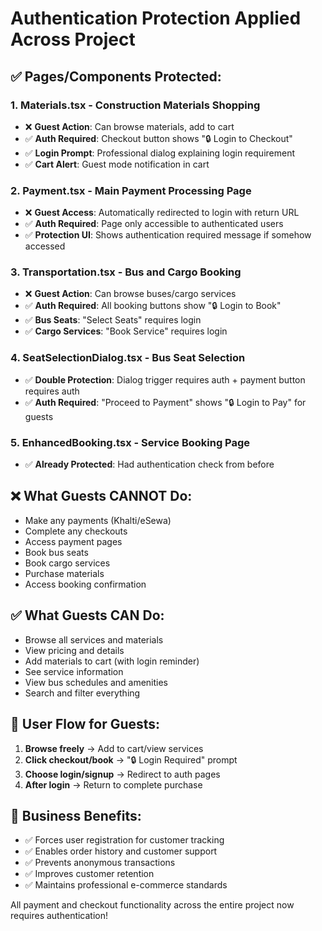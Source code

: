 # Authentication Protection Applied Across Project

## ✅ **Pages/Components Protected:**

### 1. **Materials.tsx** - Construction Materials Shopping
- ❌ **Guest Action**: Can browse materials, add to cart
- ✅ **Auth Required**: Checkout button shows "🔒 Login to Checkout"
- ✅ **Login Prompt**: Professional dialog explaining login requirement
- ✅ **Cart Alert**: Guest mode notification in cart

### 2. **Payment.tsx** - Main Payment Processing Page  
- ❌ **Guest Access**: Automatically redirected to login with return URL
- ✅ **Auth Required**: Page only accessible to authenticated users
- ✅ **Protection UI**: Shows authentication required message if somehow accessed

### 3. **Transportation.tsx** - Bus and Cargo Booking
- ❌ **Guest Action**: Can browse buses/cargo services
- ✅ **Auth Required**: All booking buttons show "🔒 Login to Book"
- ✅ **Bus Seats**: "Select Seats" requires login
- ✅ **Cargo Services**: "Book Service" requires login

### 4. **SeatSelectionDialog.tsx** - Bus Seat Selection
- ✅ **Double Protection**: Dialog trigger requires auth + payment button requires auth
- ✅ **Auth Required**: "Proceed to Payment" shows "🔒 Login to Pay" for guests

### 5. **EnhancedBooking.tsx** - Service Booking Page
- ✅ **Already Protected**: Had authentication check from before

## ❌ **What Guests CANNOT Do:**
- Make any payments (Khalti/eSewa)
- Complete any checkouts
- Access payment pages
- Book bus seats
- Book cargo services  
- Purchase materials
- Access booking confirmation

## ✅ **What Guests CAN Do:**
- Browse all services and materials
- View pricing and details
- Add materials to cart (with login reminder)
- See service information
- View bus schedules and amenities
- Search and filter everything

## 🔄 **User Flow for Guests:**
1. **Browse freely** → Add to cart/view services
2. **Click checkout/book** → "🔒 Login Required" prompt
3. **Choose login/signup** → Redirect to auth pages
4. **After login** → Return to complete purchase

## 🎯 **Business Benefits:**
- ✅ Forces user registration for customer tracking
- ✅ Enables order history and customer support
- ✅ Prevents anonymous transactions
- ✅ Improves customer retention
- ✅ Maintains professional e-commerce standards

All payment and checkout functionality across the entire project now requires authentication!
